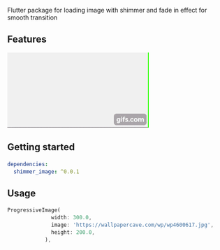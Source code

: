 Flutter package for loading image with shimmer and fade in effect for smooth transition

## Features

[![Screen shot](https://raw.githubusercontent.com/nguythaitinh/shimmer_image/main/assets/screenshot.gif)](https://raw.githubusercontent.com/nguythaitinh/shimmer_image/main/assets/screenshot.gif)

## Getting started

```yaml
dependencies:
  shimmer_image: ^0.0.1
```

## Usage
```dart
ProgressiveImage(
              width: 300.0,
              image: 'https://wallpapercave.com/wp/wp4600617.jpg',
              height: 200.0,
            ),
```
